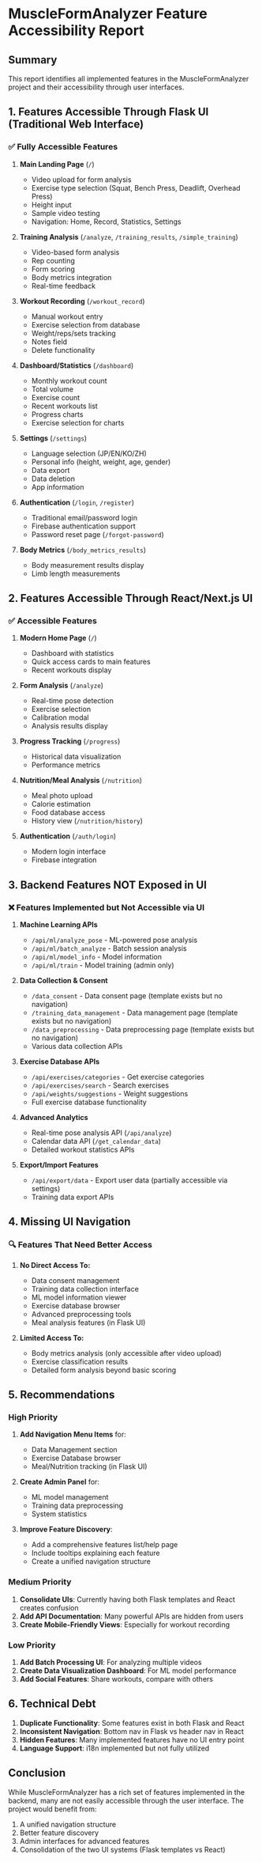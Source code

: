 # MuscleFormAnalyzer Feature Accessibility Report

## Summary
This report identifies all implemented features in the MuscleFormAnalyzer project and their accessibility through user interfaces.

## 1. Features Accessible Through Flask UI (Traditional Web Interface)

### ✅ Fully Accessible Features

1. **Main Landing Page** (`/`)
   - Video upload for form analysis
   - Exercise type selection (Squat, Bench Press, Deadlift, Overhead Press)
   - Height input
   - Sample video testing
   - Navigation: Home, Record, Statistics, Settings

2. **Training Analysis** (`/analyze`, `/training_results`, `/simple_training`)
   - Video-based form analysis
   - Rep counting
   - Form scoring
   - Body metrics integration
   - Real-time feedback

3. **Workout Recording** (`/workout_record`)
   - Manual workout entry
   - Exercise selection from database
   - Weight/reps/sets tracking
   - Notes field
   - Delete functionality

4. **Dashboard/Statistics** (`/dashboard`)
   - Monthly workout count
   - Total volume
   - Exercise count
   - Recent workouts list
   - Progress charts
   - Exercise selection for charts

5. **Settings** (`/settings`)
   - Language selection (JP/EN/KO/ZH)
   - Personal info (height, weight, age, gender)
   - Data export
   - Data deletion
   - App information

6. **Authentication** (`/login`, `/register`)
   - Traditional email/password login
   - Firebase authentication support
   - Password reset page (`/forgot-password`)

7. **Body Metrics** (`/body_metrics_results`)
   - Body measurement results display
   - Limb length measurements

## 2. Features Accessible Through React/Next.js UI

### ✅ Accessible Features

1. **Modern Home Page** (`/`)
   - Dashboard with statistics
   - Quick access cards to main features
   - Recent workouts display

2. **Form Analysis** (`/analyze`)
   - Real-time pose detection
   - Exercise selection
   - Calibration modal
   - Analysis results display

3. **Progress Tracking** (`/progress`)
   - Historical data visualization
   - Performance metrics

4. **Nutrition/Meal Analysis** (`/nutrition`)
   - Meal photo upload
   - Calorie estimation
   - Food database access
   - History view (`/nutrition/history`)

5. **Authentication** (`/auth/login`)
   - Modern login interface
   - Firebase integration

## 3. Backend Features NOT Exposed in UI

### ❌ Features Implemented but Not Accessible via UI

1. **Machine Learning APIs**
   - `/api/ml/analyze_pose` - ML-powered pose analysis
   - `/api/ml/batch_analyze` - Batch session analysis
   - `/api/ml/model_info` - Model information
   - `/api/ml/train` - Model training (admin only)

2. **Data Collection & Consent**
   - `/data_consent` - Data consent page (template exists but no navigation)
   - `/training_data_management` - Data management page (template exists but no navigation)
   - `/data_preprocessing` - Data preprocessing page (template exists but no navigation)
   - Various data collection APIs

3. **Exercise Database APIs**
   - `/api/exercises/categories` - Get exercise categories
   - `/api/exercises/search` - Search exercises
   - `/api/weights/suggestions` - Weight suggestions
   - Full exercise database functionality

4. **Advanced Analytics**
   - Real-time pose analysis API (`/api/analyze`)
   - Calendar data API (`/get_calendar_data`)
   - Detailed workout statistics APIs

5. **Export/Import Features**
   - `/api/export/data` - Export user data (partially accessible via settings)
   - Training data export APIs

## 4. Missing UI Navigation

### 🔍 Features That Need Better Access

1. **No Direct Access To:**
   - Data consent management
   - Training data collection interface
   - ML model information viewer
   - Exercise database browser
   - Advanced preprocessing tools
   - Meal analysis features (in Flask UI)

2. **Limited Access To:**
   - Body metrics analysis (only accessible after video upload)
   - Exercise classification results
   - Detailed form analysis beyond basic scoring

## 5. Recommendations

### High Priority
1. **Add Navigation Menu Items** for:
   - Data Management section
   - Exercise Database browser
   - Meal/Nutrition tracking (in Flask UI)

2. **Create Admin Panel** for:
   - ML model management
   - Training data preprocessing
   - System statistics

3. **Improve Feature Discovery**:
   - Add a comprehensive features list/help page
   - Include tooltips explaining each feature
   - Create a unified navigation structure

### Medium Priority
1. **Consolidate UIs**: Currently having both Flask templates and React creates confusion
2. **Add API Documentation**: Many powerful APIs are hidden from users
3. **Create Mobile-Friendly Views**: Especially for workout recording

### Low Priority
1. **Add Batch Processing UI**: For analyzing multiple videos
2. **Create Data Visualization Dashboard**: For ML model performance
3. **Add Social Features**: Share workouts, compare with others

## 6. Technical Debt

1. **Duplicate Functionality**: Some features exist in both Flask and React
2. **Inconsistent Navigation**: Bottom nav in Flask vs header nav in React
3. **Hidden Features**: Many implemented features have no UI entry point
4. **Language Support**: i18n implemented but not fully utilized

## Conclusion

While MuscleFormAnalyzer has a rich set of features implemented in the backend, many are not easily accessible through the user interface. The project would benefit from:
1. A unified navigation structure
2. Better feature discovery
3. Admin interfaces for advanced features
4. Consolidation of the two UI systems (Flask templates vs React)